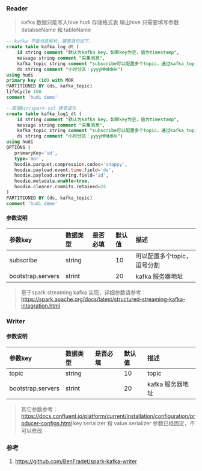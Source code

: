 ### Reader

> kafka 数据只能写入hive hudi 存储格式表
> 输出hive 只需要填写参数 databseName 和 tableName

```sql
-- kafka 不做消息解析，建表语句如下，
create table kafka_log_dt ( 
    id string comment "默认为kafka key，如果key为空，值为timestamp",
    message string comment "采集消息",
    kafka_topic string comment "subscribe可以配置多个topic，通过kafka_topic分区消息",
    ds string comment "小时分区：yyyyMMddHH")
using hudi  
primary key (id) with MOR 
PARTITIONED BY (ds, kafka_topic)
lifeCycle 100
comment 'hudi demo'

--直接bin/spark-sql 建表语句
create table kafka_log1_dt (
    id string comment "默认为kafka key，如果key为空，值为timestamp",
    message string comment "采集消息",
    kafka_topic string comment "subscribe可以配置多个topic，通过kafka_topic分区消息",
    ds string comment "小时分区：yyyyMMddHH")
using hudi    
OPTIONS (
   primaryKey='id',
   type='mor',
   hoodie.parquet.compression.codec='snappy',
   hoodie.payload.event.time.field='ds',
   hoodie.payload.ordering.field='id',
   hoodie.metadata.enable=true,
   hoodie.cleaner.commits.retained=24
)
PARTITIONED BY (ds, kafka_topic)
comment 'hudi demo'
```

#### 参数说明

| 参数key    | 数据类型    | 是否必填  | 默认值    | 描述               |
|:---------|:--------| :-----   | :------  |:-----------------|
| subscribe    | string  |          | 10       | 可以配置多个topic，逗号分割 |
| bootstrap.servers | strint  |          | 20       | kafka 服务器地址      |

> 基于spark streaming kafka 实现，详细参数请参考：https://spark.apache.org/docs/latest/structured-streaming-kafka-integration.html

### Writer

#### 参数说明

| 参数key    | 数据类型    | 是否必填  | 默认值    | 描述                                                                         |
|:---------|:--------| :-----   | :------  |:---------------------------------------------------------------------------|
| topic    | string  |          | 10       | topic                                                                      |
| bootstrap.servers | strint  |          | 20       | kafka 服务器地址                                                                |

> 其它参数参考：https://docs.confluent.io/platform/current/installation/configuration/producer-configs.html
> key.serializer 和 value.serializer 参数已经固定，不可以修改


### 参考

1. https://github.com/BenFradet/spark-kafka-writer

 